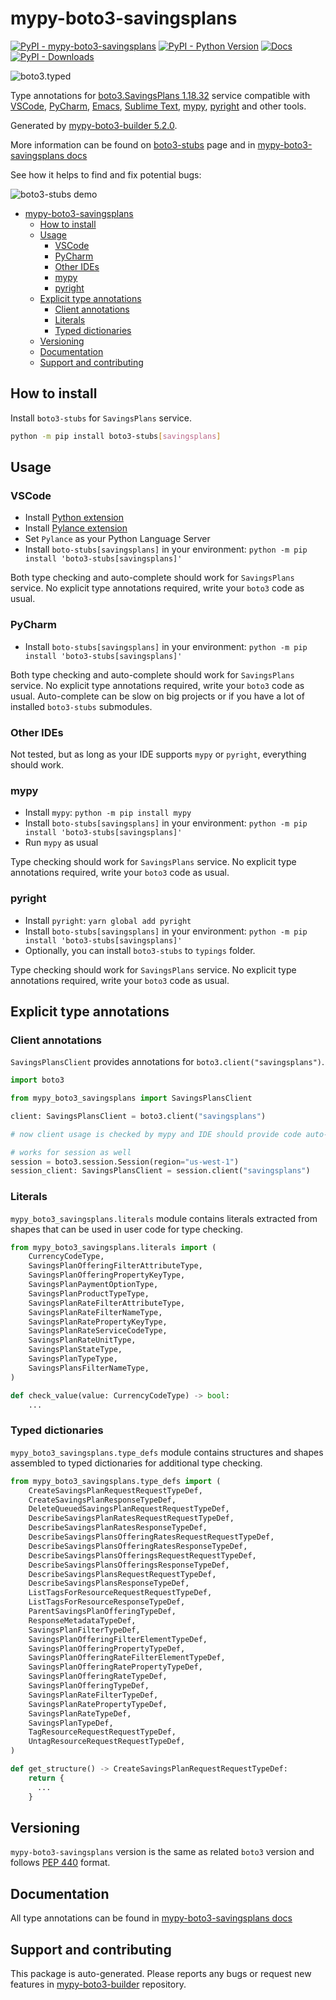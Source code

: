 <a id="mypy-boto3-savingsplans"></a>

# mypy-boto3-savingsplans

[![PyPI - mypy-boto3-savingsplans](https://img.shields.io/pypi/v/mypy-boto3-savingsplans.svg?color=blue)](https://pypi.org/project/mypy-boto3-savingsplans)
[![PyPI - Python Version](https://img.shields.io/pypi/pyversions/mypy-boto3-savingsplans.svg?color=blue)](https://pypi.org/project/mypy-boto3-savingsplans)
[![Docs](https://img.shields.io/readthedocs/mypy-boto3-builder.svg?color=blue)](https://mypy-boto3-builder.readthedocs.io/)
[![PyPI - Downloads](https://img.shields.io/pypi/dw/mypy-boto3-savingsplans?color=blue)](https://pypistats.org/packages/mypy-boto3-savingsplans)

![boto3.typed](https://github.com/vemel/mypy_boto3_builder/raw/master/logo.png)

Type annotations for
[boto3.SavingsPlans 1.18.32](https://boto3.amazonaws.com/v1/documentation/api/1.18.32/reference/services/savingsplans.html#SavingsPlans)
service compatible with [VSCode](https://code.visualstudio.com/),
[PyCharm](https://www.jetbrains.com/pycharm/),
[Emacs](https://www.gnu.org/software/emacs/),
[Sublime Text](https://www.sublimetext.com/),
[mypy](https://github.com/python/mypy),
[pyright](https://github.com/microsoft/pyright) and other tools.

Generated by
[mypy-boto3-builder 5.2.0](https://github.com/vemel/mypy_boto3_builder).

More information can be found on
[boto3-stubs](https://pypi.org/project/boto3-stubs/) page and in
[mypy-boto3-savingsplans docs](https://vemel.github.io/boto3_stubs_docs/mypy_boto3_savingsplans/)

See how it helps to find and fix potential bugs:

![boto3-stubs demo](https://github.com/vemel/mypy_boto3_builder/raw/master/demo.gif)

- [mypy-boto3-savingsplans](#mypy-boto3-savingsplans)
  - [How to install](#how-to-install)
  - [Usage](#usage)
    - [VSCode](#vscode)
    - [PyCharm](#pycharm)
    - [Other IDEs](#other-ides)
    - [mypy](#mypy)
    - [pyright](#pyright)
  - [Explicit type annotations](#explicit-type-annotations)
    - [Client annotations](#client-annotations)
    - [Literals](#literals)
    - [Typed dictionaries](#typed-dictionaries)
  - [Versioning](#versioning)
  - [Documentation](#documentation)
  - [Support and contributing](#support-and-contributing)

<a id="how-to-install"></a>

## How to install

Install `boto3-stubs` for `SavingsPlans` service.

```bash
python -m pip install boto3-stubs[savingsplans]
```

<a id="usage"></a>

## Usage

<a id="vscode"></a>

### VSCode

- Install
  [Python extension](https://marketplace.visualstudio.com/items?itemName=ms-python.python)
- Install
  [Pylance extension](https://marketplace.visualstudio.com/items?itemName=ms-python.vscode-pylance)
- Set `Pylance` as your Python Language Server
- Install `boto-stubs[savingsplans]` in your environment:
  `python -m pip install 'boto3-stubs[savingsplans]'`

Both type checking and auto-complete should work for `SavingsPlans` service. No
explicit type annotations required, write your `boto3` code as usual.

<a id="pycharm"></a>

### PyCharm

- Install `boto-stubs[savingsplans]` in your environment:
  `python -m pip install 'boto3-stubs[savingsplans]'`

Both type checking and auto-complete should work for `SavingsPlans` service. No
explicit type annotations required, write your `boto3` code as usual.
Auto-complete can be slow on big projects or if you have a lot of installed
`boto3-stubs` submodules.

<a id="other-ides"></a>

### Other IDEs

Not tested, but as long as your IDE supports `mypy` or `pyright`, everything
should work.

<a id="mypy"></a>

### mypy

- Install `mypy`: `python -m pip install mypy`
- Install `boto-stubs[savingsplans]` in your environment:
  `python -m pip install 'boto3-stubs[savingsplans]'`
- Run `mypy` as usual

Type checking should work for `SavingsPlans` service. No explicit type
annotations required, write your `boto3` code as usual.

<a id="pyright"></a>

### pyright

- Install `pyright`: `yarn global add pyright`
- Install `boto-stubs[savingsplans]` in your environment:
  `python -m pip install 'boto3-stubs[savingsplans]'`
- Optionally, you can install `boto3-stubs` to `typings` folder.

Type checking should work for `SavingsPlans` service. No explicit type
annotations required, write your `boto3` code as usual.

<a id="explicit-type-annotations"></a>

## Explicit type annotations

<a id="client-annotations"></a>

### Client annotations

`SavingsPlansClient` provides annotations for `boto3.client("savingsplans")`.

```python
import boto3

from mypy_boto3_savingsplans import SavingsPlansClient

client: SavingsPlansClient = boto3.client("savingsplans")

# now client usage is checked by mypy and IDE should provide code auto-complete

# works for session as well
session = boto3.session.Session(region="us-west-1")
session_client: SavingsPlansClient = session.client("savingsplans")
```

<a id="literals"></a>

### Literals

`mypy_boto3_savingsplans.literals` module contains literals extracted from
shapes that can be used in user code for type checking.

```python
from mypy_boto3_savingsplans.literals import (
    CurrencyCodeType,
    SavingsPlanOfferingFilterAttributeType,
    SavingsPlanOfferingPropertyKeyType,
    SavingsPlanPaymentOptionType,
    SavingsPlanProductTypeType,
    SavingsPlanRateFilterAttributeType,
    SavingsPlanRateFilterNameType,
    SavingsPlanRatePropertyKeyType,
    SavingsPlanRateServiceCodeType,
    SavingsPlanRateUnitType,
    SavingsPlanStateType,
    SavingsPlanTypeType,
    SavingsPlansFilterNameType,
)

def check_value(value: CurrencyCodeType) -> bool:
    ...
```

<a id="typed-dictionaries"></a>

### Typed dictionaries

`mypy_boto3_savingsplans.type_defs` module contains structures and shapes
assembled to typed dictionaries for additional type checking.

```python
from mypy_boto3_savingsplans.type_defs import (
    CreateSavingsPlanRequestRequestTypeDef,
    CreateSavingsPlanResponseTypeDef,
    DeleteQueuedSavingsPlanRequestRequestTypeDef,
    DescribeSavingsPlanRatesRequestRequestTypeDef,
    DescribeSavingsPlanRatesResponseTypeDef,
    DescribeSavingsPlansOfferingRatesRequestRequestTypeDef,
    DescribeSavingsPlansOfferingRatesResponseTypeDef,
    DescribeSavingsPlansOfferingsRequestRequestTypeDef,
    DescribeSavingsPlansOfferingsResponseTypeDef,
    DescribeSavingsPlansRequestRequestTypeDef,
    DescribeSavingsPlansResponseTypeDef,
    ListTagsForResourceRequestRequestTypeDef,
    ListTagsForResourceResponseTypeDef,
    ParentSavingsPlanOfferingTypeDef,
    ResponseMetadataTypeDef,
    SavingsPlanFilterTypeDef,
    SavingsPlanOfferingFilterElementTypeDef,
    SavingsPlanOfferingPropertyTypeDef,
    SavingsPlanOfferingRateFilterElementTypeDef,
    SavingsPlanOfferingRatePropertyTypeDef,
    SavingsPlanOfferingRateTypeDef,
    SavingsPlanOfferingTypeDef,
    SavingsPlanRateFilterTypeDef,
    SavingsPlanRatePropertyTypeDef,
    SavingsPlanRateTypeDef,
    SavingsPlanTypeDef,
    TagResourceRequestRequestTypeDef,
    UntagResourceRequestRequestTypeDef,
)

def get_structure() -> CreateSavingsPlanRequestRequestTypeDef:
    return {
      ...
    }
```

<a id="versioning"></a>

## Versioning

`mypy-boto3-savingsplans` version is the same as related `boto3` version and
follows [PEP 440](https://www.python.org/dev/peps/pep-0440/) format.

<a id="documentation"></a>

## Documentation

All type annotations can be found in
[mypy-boto3-savingsplans docs](https://vemel.github.io/boto3_stubs_docs/mypy_boto3_savingsplans/)

<a id="support-and-contributing"></a>

## Support and contributing

This package is auto-generated. Please reports any bugs or request new features
in [mypy-boto3-builder](https://github.com/vemel/mypy_boto3_builder/issues/)
repository.
